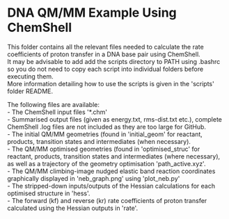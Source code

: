 # DNA QM/MM Example Using ChemShell

This folder contains all the relevant files needed to calculate the rate coefficients of proton transfer in a DNA base pair using ChemShell.</br>
It may be advisable to add add the scripts directory to PATH using .bashrc so you do not need to copy each script into individual folders before executing them.</br>
More information detailing how to use the scripts is given in the 'scripts' folder README.</br>

The following files are available:</br>
\- The ChemShell input files '\*.chm'</br>
\- Summarised output files (given as energy.txt, rms-dist.txt etc.), complete ChemShell .log files are not included as they are too large for GitHub.</br>
\- The initial QM/MM geometries (found in 'initial\_geom' for reactant, products, transition states and intermediates (when necessary).</br>
\- The QM/MM optimised geometries (found in 'optimised\_struc' for reactant, products, transition states and intermediates (where necessary), as well as a trajectory of the geometry optimisation 'path\_active.xyz'.</br>
\- The QM/MM climbing-image nudged elastic band reaction coordinates graphically displayed in 'neb\_graph.png' using 'plot\_neb.py'</br>
\- The stripped\-down inputs/outputs of the Hessian calculations for each optimised structure in 'hess'.</br>
\- The forward (kf) and reverse (kr) rate coefficients of proton transfer calculated using the Hessian outputs in 'rate'.</br>
